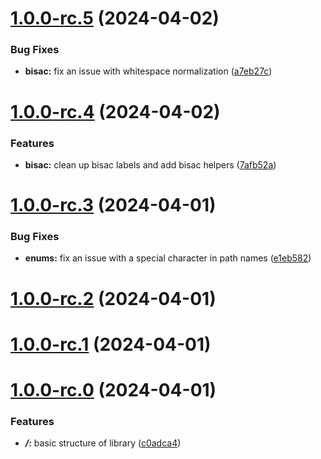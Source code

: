 # [1.0.0-rc.5](https://gitlab.com/annunciate/onix/compare/v1.0.0-rc.4...v1.0.0-rc.5) (2024-04-02)


### Bug Fixes

* **bisac:** fix an issue with whitespace normalization ([a7eb27c](https://gitlab.com/annunciate/onix/commit/a7eb27c0d68d329925ab3eeaffe155756254b9cd))



# [1.0.0-rc.4](https://gitlab.com/annunciate/onix/compare/v1.0.0-rc.3...v1.0.0-rc.4) (2024-04-02)


### Features

* **bisac:** clean up bisac labels and add bisac helpers ([7afb52a](https://gitlab.com/annunciate/onix/commit/7afb52a27675da4a9743121cefab4831f5c243da))



# [1.0.0-rc.3](https://gitlab.com/annunciate/onix/compare/v1.0.0-rc.2...v1.0.0-rc.3) (2024-04-01)


### Bug Fixes

* **enums:** fix an issue with a special character in path names ([e1eb582](https://gitlab.com/annunciate/onix/commit/e1eb5823b280f265bb6f717dde4662f22e6cbcd6))



# [1.0.0-rc.2](https://gitlab.com/annunciate/onix/compare/v1.0.0-rc.1...v1.0.0-rc.2) (2024-04-01)



# [1.0.0-rc.1](https://gitlab.com/annunciate/onix/compare/v1.0.0-rc.0...v1.0.0-rc.1) (2024-04-01)



# [1.0.0-rc.0](https://gitlab.com/annunciate/onix/compare/c0adca4decdca08be81595eb8cf2a3ab93c53fef...v1.0.0-rc.0) (2024-04-01)


### Features

* ***/*:** basic structure of library ([c0adca4](https://gitlab.com/annunciate/onix/commit/c0adca4decdca08be81595eb8cf2a3ab93c53fef))



